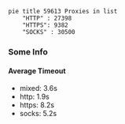 
```mermaid
pie title 59613 Proxies in list
    "HTTP" : 27398
    "HTTPS": 9382
    "SOCKS" : 30500
```

### Some Info
#### Average Timeout

- mixed: 3.6s
- http: 1.9s
- https: 8.2s
- socks: 5.2s